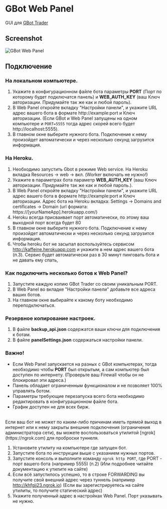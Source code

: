 # GBot Web Panel

GUI для [GBot Trader](https://github.com/steeply/gbot-trader)


## Screenshot

![GBot Web Panel](https://user-images.githubusercontent.com/17174182/52534027-db8a6780-2d5d-11e9-824e-6d84c7edffd0.png)


## Подключение

### На локальном компьютере.

1. Укажите в конфигурационном файле бота параметры **PORT** (Порт по которому будет подключатся панель) и **WEB_AUTH_KEY** (ваш Ключ авторизации. Придумайте так же как и любой пароль).
2. В Web Panel откройте вкладку "Настройки панели", и укажите URL адрес вашего бота в формате http://example:port и Ключ авторизации. (Если GBot и Web Panel запущены на одном компьютере и `PORT=5555` тогда адрес скорей всего будет http://localhost:5555).
3. В главном окне выберите нужного бота. Подключение к нему произойдет автоматически и через несколько секунд загрузится информация.

### На Heroku.

1. Необходимо запустить Gbot в режиме Web service. На Heroku вкладка Resources -> web -> вкл. (Worker включать не нужно!)
2. Укажите в параметрах бота параметр **WEB_AUTH_KEY** (ваш Ключ авторизации. Придумайте так же как и любой пароль.).
3. В Web Panel откройте вкладку "Настройки панели", и укажите URL адрес вашего бота в формате http://example:port и Ключ авторизации. Адрес бота на Heroku вкладка: Settings -> Domains and certificates -> Domain (url формата: https://[yourNameApp].herokuapp.com/)
4. Heroku всегда присваивает порт автоматически, по этому ваш выходной порт всегда будет 80
5. В главном окне выберите нужного бота. Подключение к нему произойдет автоматически и через несколько секунд загрузится информация.
6. Чтобы heroku бот не засыпал воспользуйтесь сервисом http://kaffeine.herokuapp.com и укажите в нем адрес вашего бота (п.3). Сервис будет автоматически раз в 30 минут пинговать бота и не давать ему спать,

### Как подключить несколько ботов к Web Panel?

1. Запустите каждую копию GBot Trader со своим уникальным PORT.
2. В Web Panel во вкладке "Настройки панели" добавьте все адреса ваших ботов.
3. На главном окне выбирайте к какому боту необходимо переподключаться.


### Резервное копирование настроек.

1. В файле **backup_api.json** содержатся ваши ключи для подключения к ботам.
2. В файле **panelSettings.json** содержаться настройки панели.



### Важно!

* Если Web Panel запускается на разных с GBot компьютерах, тогда необходимо чтобы **PORT** был открытым, а сам компьютер был доступен по интернету. (Проверьте ваш Firewall чтобы он не блокировал эти адреса.)
* Панель обладает ограниченным функционалом и не позволяет 100% управлять ботом.
* Параметры требующие перезапуска всего бота необходимо редактировать в конфигурационном файле бота.
* График доступен не для всех бирж.


<br>
Если ваш бот не может по каким-либо причинам иметь прямой выход в интернет или к нему закрыты внешние подключения (ограничения администратора сети), вы можете воспользоваться утилитой [ngrok](https://ngrok.com) для проброски туннеля.

1. Установите утилиту на компьютере где запущен бот.
2. Запустите бота по инструкции выше с указанием нужных портов.
3. Запустите консоль и выполните команду `ngrok http PORT`, где PORT - порт вашего бота (например 5555) (п.2) (Или подробнее читайте документацию к утилите на сайте)
4. Если всё запустилось успешно, то в строке FORWARDING вы получите свой внешний адрес через туннель (например http://khfgjj23.ngrok.io) (Если вы зарегистрируетесь на сайте утилиты, то получите статический адрес)
5. Укажите полученный адрес в настройках Web Panel. Порт указывать не нужно.
